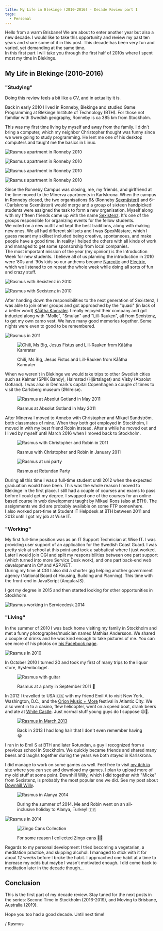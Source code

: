 ```yaml
---
title: My Life in Blekinge (2010-2016) - Decade Review part 1
tags:
  - Personal
---
```


Hello from a warm Brisbane! We are about to enter another year but also a new decade. I would like to take this opportunity and review my past ten years and share some of it in this post. This decade has been very fun and varied, yet demanding at the same time.  
In this first part I will take you through the first half of 2010s where I spent most my time in Blekinge.

<!--more-->

## My Life in Blekinge (2010-2016)

### "Studying"

Doing this review feels a bit like a CV, and in actuality it is.

Back in early 2010 I lived in Ronneby, Blekinge and studied Game Programming at Blekinge Institute of Technology (BTH). For those not familiar with Swedish geography, Ronneby is ca 385 km from Stockholm.

This was my first time living by myself and away from the family. I didn't bring a computer, which my neighbor Christopher thought was funny since we were going to study programming. He lent me one of his desktop computers and taught me the basics in Linux.

![Rasmus apartment in Ronneby 2010](/img/personal/ronneby-desk-regular.webp)

![Rasmus apartment in Ronneby 2010](/img/personal/ronneby-bed-regular.webp)

![Rasmus apartment in Ronneby 2010](/img/personal/ronneby-kitchen-regular.webp)

![Rasmus apartment in Ronneby 2010](/img/personal/ronneby-bathroom-regular.webp)

Since the Ronneby Campus was closing, me, my friends, and girlfriend at the time moved to the Minerva apartments in Karlskrona.
When the campus in Ronneby closed, the two organisations 6& (Ronneby [Sexmästeri](https://sv.wikipedia.org/wiki/Sexm%C3%A4steri)) and 6:- (Carlskrona Sexmästeri) would merge and a group of sixteen handpicked students were assigned the task to form a new organisation. Myself along with my fifteen friends came up with the name [Sexistenz](https://sexistenz.bthstudent.se/). It's one of the groups responsible for organizing events for the fellow students.  
We voted on a new outfit and kept the best traditions, along with making new ones. We all had different skillsets and I was SpexMästare, which I guess meant my skillset included being creative, spontaneous, and make people have a good time. In reality I helped the others with all kinds of work and managed to get some sponsorship from local companies.  
The most important mission of the year (my opinion) is the Introduction Week for new students. I believe all of us planning the introduction in 2010 were ’80s and ’90s kids so our anthems became [Narcotic](https://www.youtube.com/watch?v=PJ7E40Ec5ec) and [Electric](https://www.youtube.com/watch?v=Jl_5NHTvDAI), which we listened to on repeat the whole week while doing all sorts of fun and crazy stuff.

![Rasmus with Sexistenz in 2010](/img/rasmus/sexistenz-2010-small.webp)

![Rasmus with Sexistenz in 2010](/img/rasmus/sexistenz-2-2010-small.webp)

After handing down the responsibilities to the next generation of Sexistenz, I was able to join other groups and got approached by the "quasi" (in lack of a better word) [Kååtha Kamrater](https://kaatha-kamrater.se/). I really enjoyed their company and got inducted along with "Molle", "Smulan" and "Lill-Rauken", all from Sexistenz, to get my own camo vest. We have many good memories together. Some nights were even to good to be remembered.

![Rasmus in 2011](/img/rasmus/rasmus-kk-2011-regular.webp)

<figure>

  ![Chili, Ms Big, Jesus Fistus and Lill-Rauken from Kååtha Kamrater](/img/rasmus/kk-regular.webp)
  <figcaption>Chili, Ms Big, Jesus Fistus and Lill-Rauken from Kååtha Kamrater</figcaption>
</figure>

When we weren't in Blekinge we would take trips to other Swedish cities such as Kalmar (SPIIK Bandy), Halmstad (Hjärtslaget) and Visby (Absolut Gotland). I was also in Denmark's capital Copenhagen a couple of times to visit the Carlsberg museum (Øhlreise).

<figure>

  ![Rasmus at Absolut Gotland in May 2011](/img/rasmus/rasmus-may-2011-regular.webp)
  <figcaption>Rasmus at Absolut Gotland in May 2011</figcaption>
</figure>

After Minerva I moved to Annebo with Christopher and Mikael Sundström, both classmates of mine. When they both got employed in Stockholm, I moved in with my best friend Robin instead.
After a while he moved out and I lived by myself until March 2016 when I moved back to Stockholm.

<figure>

  ![Rasmus with Christopher and Robin in 2011](/img/rasmus/rasmus-christopher-robin-2011-01-16b-regular.webp)
  <figcaption>Rasmus with Christopher and Robin in January 2011</figcaption>
</figure>

<figure>

  ![Rasmus at uni party](/img/rasmus/rasmus-rotundan-regular.webp)
  <figcaption>Rasmus at Rotundan Party</figcaption>
</figure>

During all this time I was a full-time student until 2012 when the expected graduation would have been. This was the whole reason I moved to Blekinge in the first place. I still had a couple of courses and exams to pass before I could get my degree. I swapped one of the courses for an online based course in web development taught by Mikael Roos (also at BTH). The assignments we did are probably available on some FTP somewhere.  
I also worked part-time at Student IT Helpdesk at BTH between 2011 and 2013 until I got my job at Wise IT.

### "Working"

My first full-time position was as an IT Support Technician at Wise IT. I was providing user support of an application for the Swedish Coast Guard. I was pretty sick at school at this point and took a sabbatical where I just worked. Later I would join CGI and split my responsibilities between one part support (which turned into more Service Desk work), and one part back-end web development in C# and ASP.NET.  
During my time at CGI I also did a shorter gig helping another government agency (National Board of Housing, Building and Planning). This time with the front-end in JavaScript (AngularJS).

I got my degree in 2015 and then started looking for other opportunities in Stockholm.

![Rasmus working in Servicedesk 2014](/img/rasmus/rasmus-servicedesk-2014-regular.webp)

### "Living"

In the summer of 2010 I was back home visiting my family in Stockholm and met a funny photographer/musician named Mathias Andersson. We shared a couple of drinks and he was kind enough to take pictures of me.
You can see more of his photos on [his Facebook page](https://www.facebook.com/MathiasAPhotography/).

![Rasmus in 2010](/img/rasmus/rasmus-2010-regular.webp)

In October 2010 I turned 20 and took my first of many trips to the liquor store, Systembolaget.

<figure>

  ![Rasmus with guitar](/img/rasmus/rasmus-sept-2011-regular.webp)
  <figcaption>Rasmus at a party in September 2011 🎸</figcaption>
</figure>

In 2012 I travelled to USA 🇺🇸 with my friend Emil A to visit New York, Washington, D.C., and the [Orion Music + More](https://en.wikipedia.org/wiki/Orion_Music_%2B_More) festival in Atlantic City. We also went in to a casino, flew helicopter, went on a speed boat, drank beers and ate at [White Castle](https://en.wikipedia.org/wiki/White_Castle_(restaurant)). Just normal stuff young guys do I suppose 😉🍺.

<figure>

  [![Rasmus in March 2013](/img/rasmus/rasmus-march-2013-regular.webp)](https://www.instagram.com/p/XN0mDwp_ZM/?igshid=4v34yg6fdmw7)
  <figcaption>Back in 2013 I had long hair that I don't even remember having 😂</figcaption>
</figure>

I ran in to Emil S at BTH and later Rotundan, a guy I recognized from a previous school in Stockholm. We quickly became friends and shared many beers and laughs together during the years we both stayed in Karlskrona.

I did manage to work on some games as well. Feel free to visit [my itch.io site](https://rasmusnordling.itch.io/) where you can see and download my games. I plan to upload more of my old stuff at some point.
Downhill Willy, which I did together with "Micke" from Sexistenz, is probably the most popular one we did. See my post about [Downhill Willy](posts/downhill-willy/).

<figure>

  ![Rasmus in Alanya 2014](/img/rasmus/rasmus-alanya-2014-regular.webp)
  <figcaption>During the summer of 2014. Me and Robin went on an all-inclusive holiday to Alanya, Turkey! 🇹🇷</figcaption>
</figure>

![Rasmus in 2014](/img/rasmus/rasmus-spex-2014-small.webp)

<figure>

  ![Zingo Cans Collection ](/img/personal/zingo-cans-2016-regular.webp)
  <figcaption>For some reason I collected Zingo cans 🤔🥤</figcaption>
</figure>

Regards to my personal development I tried becoming a vegetarian, a meditation practice, and skipping alcohol. I managed to stick with it for about 12 weeks before I broke the habit. I approached one habit at a time to increase my odds but maybe I wasn't motivated enough. I did come back to meditation later in the decade though...

## Conclusion

This is the first part of my decade review. Stay tuned for the next posts in the series: Second Time in Stockholm (2016-2019), and Moving to Brisbane, Australia (2019).

Hope you too had a good decade. Until next time!

/ Rasmus
